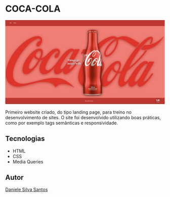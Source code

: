 # COCA-COLA
![](./img/coca.web.png)

Primeiro website criado, do tipo landing page, para treino no desenvolvimento de sites.
O site foi desenvolvido utilizando boas práticas, como por exemplo tags semânticas e responsividade.

## Tecnologias
* HTML
* CSS
* Media Queries

## Autor
[Daniele Silva Santos](<https://www.linkedin.com/in/daniellesillva/>)

